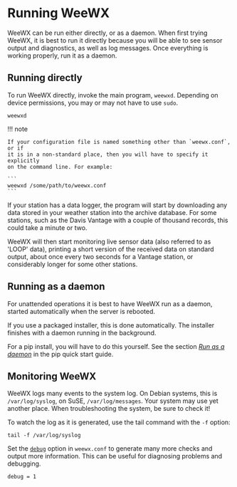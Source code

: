 # Running WeeWX

WeeWX can be run either directly, or as a daemon. When first trying WeeWX, it is
best to run it directly because you will be able to see sensor output and
diagnostics, as well as log messages. Once everything is working properly, run
it as a daemon.

## Running directly

To run WeeWX directly, invoke the main program, `weewxd`. Depending on device
permissions, you may or may not have to use `sudo`.

```shell
weewxd
```

!!! note
    
    If your configuration file is named something other than `weewx.conf`, or if
    it is in a non-standard place, then you will have to specify it explicitly
    on the command line. For example:

    ```
    weewxd /some/path/to/weewx.conf
    ```

If your station has a data logger, the program will start by downloading any
data stored in your weather station into the archive database. For some
stations, such as the Davis Vantage with a couple of thousand records, this
could take a minute or two.

WeeWX will then start monitoring live sensor data (also referred to as 'LOOP'
data), printing a short version of the received data on standard output, about
once every two seconds for a Vantage station, or considerably longer for some
other stations.


## Running as a daemon

For unattended operations it is best to have WeeWX run as a daemon, started
automatically when the server is rebooted.

If you use a packaged installer, this is done automatically. The installer
finishes with a daemon running in the background.

For a pip install, you will have to do this yourself. See the section [_Run as a
daemon_](/quickstarts/pip/#run-as-a-daemon) in the pip quick start guide.

## Monitoring WeeWX

WeeWX logs many events to the system log. On Debian systems, this is
`/var/log/syslog`, on SuSE, `/var/log/messages`. Your system may use yet another
place. When troubleshooting the system, be sure to check it!

To watch the log as it is generated, use the tail command with the `-f` option:

```
tail -f /var/log/syslog
```

Set the [`debug`](/reference/weewx-options/general/#debug) option in
`weewx.conf` to generate many more checks and output more information. This can
be useful for diagnosing problems and debugging.

```
debug = 1
```